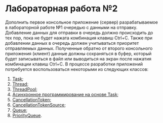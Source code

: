 # Лабораторная работа №2
Дополнить первое консольное приложение (сервер) разрабатываемое в лабораторной работе №1 очередью с данными на отправку. Добавление данных для отправки в очередь должно происходить до тех пор, пока не будет нажата комбинация клавиш Ctrl+C. Также при добавлении данных в очередь должен учитываться приоритет отправляемых данных. Полученные обратно от второго консольного приложения (клиент) данные должны сохраняться в буфер, который будет записываться в файл или выводиться на экран после нажатия комбинации клавиш Ctrl+C. В процессе разработки приложений потребуется воспользоваться некоторыми из следующих классов:
1. [Task](https://learn.microsoft.com/ru-ru/dotnet/api/system.threading.tasks.task?view=net-7.0);
2. [Thread](https://learn.microsoft.com/ru-ru/dotnet/api/system.threading.thread?view=net-7.0);
3. [ThreadPool](https://learn.microsoft.com/ru-ru/dotnet/api/system.threading.threadpool?view=net-7.0);
4. [Асинхронное программирование на основе Task](https://learn.microsoft.com/ru-ru/dotnet/standard/parallel-programming/task-based-asynchronous-programming);
5. [CancellationToken](https://learn.microsoft.com/ru-ru/dotnet/api/system.threading.cancellationtoken?view=net-7.0);
6. [CancellationTokenSource](https://learn.microsoft.com/ru-ru/dotnet/api/system.threading.cancellationtokensource?view=net-7.0);
7. [Queue](https://learn.microsoft.com/ru-ru/dotnet/api/system.collections.generic.queue-1?view=net-7.0);
8. [PriorityQueue](https://learn.microsoft.com/en-us/dotnet/api/system.collections.generic.priorityqueue-2?view=net-7.0).
